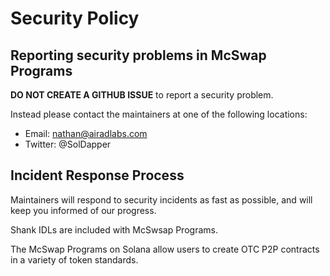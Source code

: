 # Security Policy

<a name="reporting"></a>
## Reporting security problems in McSwap Programs

**DO NOT CREATE A GITHUB ISSUE** to report a security problem.

Instead please contact the maintainers at one of the following locations:

* Email: nathan@airadlabs.com
* Twitter: @SolDapper

<a name="process"></a>
## Incident Response Process

Maintainers will respond to security incidents as fast as possible, and will keep you informed of our progress.

Shank IDLs are included with McSwsap Programs.

The McSwap Programs on Solana allow users to create OTC P2P contracts in a variety of token standards.